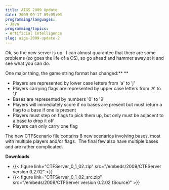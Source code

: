 ```yaml
---
title: AIGS 2009 Update
date: 2009-09-17 09:05:03
programming/languages:
- Java
programming/topics:
- Artificial intelligence
slug: aigs-2009-update-2
---
```

Ok, so the new server is up.  I can almost guarantee that there are some problems (so goes the life of a CS), so go ahead and hammer away at it and see what you can do.

One major thing, the game string format has changed:**
**

* Players are represented by lower case letters from 'a' to 'j'
* Players carrying flags are represented by upper case letters from 'A' to 'J'
* Bases are represented by numbers '0' to '9'
* Players will immediately score if no bases are present but must return a flag to a base if one is present
* Players must step on flags to pick them up, but only must be adjacent to a base to drop it off
* Players can only carry one flag


<!--more-->

The new CTFScenario file contains 8 new scenarios involving bases, most with multiple players and/or flags.  The final few also have multiple bases and are rather complicated.

**Downloads**

* {{< figure link="CTFServer_0_1_02.zip" src="/embeds/2009/CTFServer version 0.2.02" >}}
* {{< figure link="CTFServer_0_1_02_src.zip" src="/embeds/2009/CTFServer version 0.2.02 (Source)" >}}

